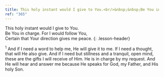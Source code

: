 ```yaml
---
title: This holy instant would I give to You.<br/>&nbsp;&nbsp;Be You in charge. For I would follow You,<br/>&nbsp;&nbsp;Certain that Your direction gives me peace.
ref: "365"
---
```


This holy instant would I give to You.<br/>
Be You in charge. For I would follow You,<br/>
Certain that Your direction gives me peace.
{: .lesson-header}

<sup>1</sup> And if I need a word to help me, He will give it to me. If
I need a thought, that will He also give. And if I need but stillness
and a tranquil, open mind, these are the gifts I will receive of Him. He
is in charge by my request. And He will hear and answer me because He
speaks for God, my Father, and His holy Son.

